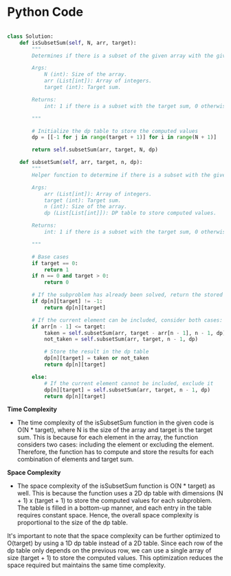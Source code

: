 # Python Code

```python

class Solution:
    def isSubsetSum(self, N, arr, target):
        """
        Determines if there is a subset of the given array with the given target sum.

        Args:
            N (int): Size of the array.
            arr (List[int]): Array of integers.
            target (int): Target sum.

        Returns:
            int: 1 if there is a subset with the target sum, 0 otherwise.

        """

        # Initialize the dp table to store the computed values
        dp = [[-1 for j in range(target + 1)] for i in range(N + 1)]

        return self.subsetSum(arr, target, N, dp)

    def subsetSum(self, arr, target, n, dp):
        """
        Helper function to determine if there is a subset with the given target sum.

        Args:
            arr (List[int]): Array of integers.
            target (int): Target sum.
            n (int): Size of the array.
            dp (List[List[int]]): DP table to store computed values.

        Returns:
            int: 1 if there is a subset with the target sum, 0 otherwise.

        """

        # Base cases
        if target == 0:
            return 1
        if n == 0 and target > 0:
            return 0

        # If the subproblem has already been solved, return the stored value
        if dp[n][target] != -1:
            return dp[n][target]

        # If the current element can be included, consider both cases: include or exclude
        if arr[n - 1] <= target:
            taken = self.subsetSum(arr, target - arr[n - 1], n - 1, dp)
            not_taken = self.subsetSum(arr, target, n - 1, dp)

            # Store the result in the dp table
            dp[n][target] = taken or not_taken
            return dp[n][target]

        else:
            # If the current element cannot be included, exclude it
            dp[n][target] = self.subsetSum(arr, target, n - 1, dp)
            return dp[n][target]


```

**Time Complexity**
- The time complexity of the isSubsetSum function in the given code is O(N * target), where N is the size of the array and target is the target sum. This is because for each element in the array, the function considers two cases: including the element or excluding the element. Therefore, the function has to compute and store the results for each combination of elements and target sum.

**Space Complexity**
- The space complexity of the isSubsetSum function is O(N * target) as well. This is because the function uses a 2D dp table with dimensions (N + 1) x (target + 1) to store the computed values for each subproblem. The table is filled in a bottom-up manner, and each entry in the table requires constant space. Hence, the overall space complexity is proportional to the size of the dp table.

It's important to note that the space complexity can be further optimized to O(target) by using a 1D dp table instead of a 2D table. Since each row of the dp table only depends on the previous row, we can use a single array of size (target + 1) to store the computed values. This optimization reduces the space required but maintains the same time complexity.
